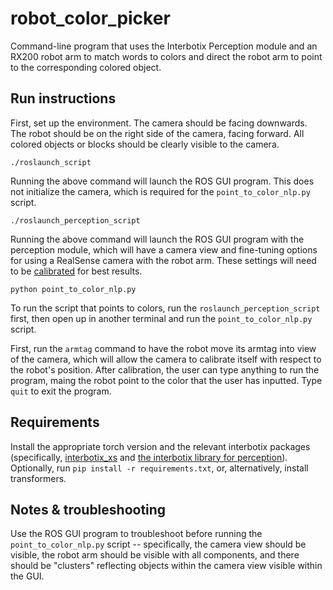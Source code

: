 # robot_color_picker

Command-line program that uses the Interbotix Perception module and an RX200 robot arm to match words to colors and direct the robot arm to point to the corresponding colored object.

## Run instructions

First, set up the environment. The camera should be facing downwards. The robot should be on the right side of the camera, facing forward. All colored objects or blocks should be clearly visible to the camera.

```
./roslaunch_script
```
Running the above command will launch the ROS GUI program. This does not initialize the camera, which is required for the `point_to_color_nlp.py` script.

```
./roslaunch_perception_script
```
Running the above command will launch the ROS GUI program with the perception module, which will have a camera view and fine-tuning options for using a RealSense camera with the robot arm. These settings will need to be [calibrated](https://www.youtube.com/watch?v=UesfMYM4qcc) for best results.

```
python point_to_color_nlp.py
```
To run the script that points to colors, run the `roslaunch_perception_script` first, then open up in another terminal and run the `point_to_color_nlp.py` script.

First, run the `armtag` command to have the robot move its armtag into view of the camera, which will allow the camera to calibrate itself with respect to the robot's position. After calibration, the user can type anything to run the program, maing the robot point to the color that the user has inputted. Type `quit` to exit the program.

## Requirements

Install the appropriate torch version and the relevant interbotix packages (specifically, [interbotix_xs](https://github.com/Interbotix/interbotix_ros_manipulators) and [the interbotix library for perception](https://github.com/Interbotix/interbotix_ros_manipulators/tree/galactic/interbotix_ros_xsarms/interbotix_xsarm_perception)). Optionally, run `pip install -r requirements.txt`, or, alternatively, install transformers. 

## Notes & troubleshooting

Use the ROS GUI program to troubleshoot before running the `point_to_color_nlp.py` script -- specifically, the camera view should be visible, the robot arm should be visible with all components, and there should be "clusters" reflecting objects within the camera view visible within the GUI.

